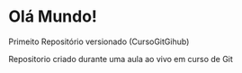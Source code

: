 # Olá Mundo!
 Primeito Repositório versionado (CursoGitGihub)

 Repositorio criado durante uma aula ao vivo em curso de Git
